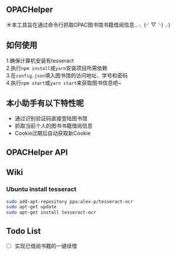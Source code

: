 ## OPACHelper

:sunny:本工具旨在通过命令行抓取OPAC图书馆书籍借阅信息...╮(╯▽╰)╭)

## 如何使用
1.确保计算机安装有tesseract  
2.执行`npm install`或`yarn`安装项目所需依赖  
3.在`config.json`填入图书馆的访问地址、学号和密码  
4.执行`npm start`或`yarn start`来获取图书信息吧~

## 本小助手有以下特性呢

* 通过识别验证码直接登陆图书馆
* 抓取当前个人的图书书籍借阅信息
* Cookie过期后自动获取新Cookie

## OPACHelper API

## Wiki

### Ubuntu install tesseract

```zsh
sudo add-apt-repository ppa:alex-p/tesseract-ocr
sudo apt-get update
sudo apt-get install tesseract-ocr
```

## Todo List

- [ ] 实现已借阅书籍的一键续借

